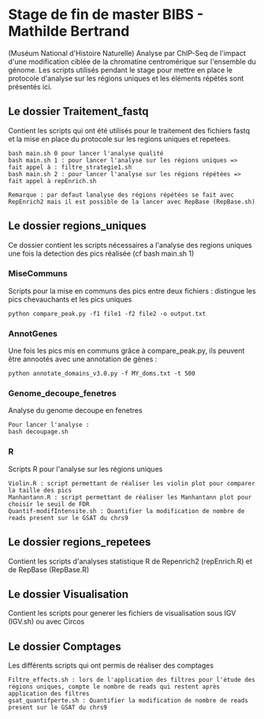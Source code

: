 # Stage de fin de master BIBS - Mathilde Bertrand 

(Muséum National d'Histoire Naturelle)
Analyse par ChIP-Seq de l'impact d'une modification ciblée de la chromatine centromérique sur l'ensemble du génome.
Les scripts utilisés pendant le stage pour mettre en place le protocole d'analyse sur les régions uniques et les éléments répétés sont présentés ici. 

## Le dossier Traitement_fastq

Contient les scripts qui ont été utilisés pour le traitement des fichiers fastq et la mise en place du protocole sur les regions uniques et repetees.

```
bash main.sh 0 pour lancer l'analyse qualité
bash main.sh 1 : pour lancer l'analyse sur les régions uniques =>  fait appel à : filtre_strategie1.sh 
bash main.sh 2 : pour lancer l'analyse sur les régions répétées => fait appel à repEnrich.sh 

Remarque : par defaut lanalyse des régions répétées se fait avec RepEnrich2 mais il est possible de la lancer avec RepBase (RepBase.sh)
```

## Le dossier regions_uniques

Ce dossier contient les scripts nécessaires a l'analyse des regions uniques une fois la detection des pics réalisée (cf bash main.sh 1)

### MiseCommuns

Scripts pour la mise en communs des pics entre deux fichiers : distingue les pics chevauchants et les pics uniques

```
python compare_peak.py -f1 file1 -f2 file2 -o output.txt
```

### AnnotGenes

Une fois les pics mis en communs grâce à compare_peak.py, ils peuvent être annootés avec une annotation de gènes : 

```
python annotate_domains_v3.0.py -f MY_doms.txt -t 500 
```

### Genome_decoupe_fenetres

Analyse du genome decoupe en fenetres 

 ```
 Pour lancer l'analyse : 
 bash decoupage.sh
 ```

### R
Scripts R pour l'analyse sur les régions uniques

```
Violin.R : script permettant de réaliser les violin plot pour comparer la taille des pics
Manhantann.R : script permettant de réaliser les Manhantann plot pour choisir le seuil de FDR
Quantif-modifIntensite.sh : Quantifier la modification de nombre de reads present sur le GSAT du chrs9
```


## Le dossier regions_repetees

Contient les scripts d'analyses statistique R de Repenrich2 (repEnrich.R) et de RepBase (RepBase.R)



## Le dossier Visualisation

Contient les scripts pour generer les fichiers de visualisation sous IGV (IGV.sh) ou avec Circos

## Le dossier Comptages

Les différents scripts qui ont permis de réaliser des comptages

```
Filtre_effects.sh : lors de l'application des filtres pour l'étude des régions uniques, compte le nombre de reads qui restent après application des filtres
gsat_quantifperte.sh : Quantifier la modification de nombre de reads present sur le GSAT du chrs9

```

